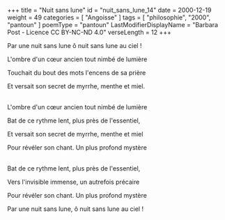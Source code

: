 +++
title = "Nuit sans lune"
id = "nuit_sans_lune_14"
date = 2000-12-19
weight = 49
categories = [ "Angoisse" ]
tags = [ "philosophie", "2000", "pantoun" ]
poemType = "pantoun"
LastModifierDisplayName = "Barbara Post - Licence CC BY-NC-ND 4.0"
verseLength = 12
+++

Par une nuit sans lune ô nuit sans lune au ciel !

L'ombre d'un cœur ancien tout nimbé de lumière

Touchait du bout des mots l'encens de sa prière

Et versait son secret de myrrhe, menthe et miel.

 \
L'ombre d'un cœur ancien tout nimbé de lumière

Bat de ce rythme lent, plus près de l'essentiel,

Et versait son secret de myrrhe, menthe et miel

Pour révéler son chant. Un plus profond mystère

 \
Bat de ce rythme lent, plus près de l'essentiel,

Vers l'invisible immense, un autrefois précaire

Pour révéler son chant. Un plus profond mystère

Par une nuit sans lune, ô nuit sans lune au ciel !
